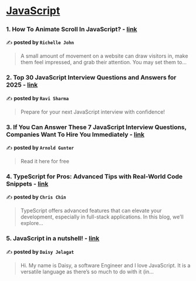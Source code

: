 
<h1><a href=https://medium.com/tag/javascript-development/recommended target="_blank" rel="noopener noreferrer">JavaScript</a></h1>
<h3>1. How To Animate Scroll In JavaScript? - <a href="https://medium.com/@richellejohn89/how-to-animate-scroll-in-javascript-66874037152c" target="_blank" rel="noopener noreferrer">link</a></h3>

✍️ **posted by `Richelle John`**

<blockquote>A small amount of movement on a website can draw visitors in, make them feel impressed, and grab their attention. You may set them to…</blockquote>

<h3>2. Top 30 JavaScript Interview Questions and Answers for 2025 - <a href="https://medium.com/@javascriptcentric/top-30-javascript-interview-questions-and-answers-for-2024-7f1e2d1d0638" target="_blank" rel="noopener noreferrer">link</a></h3>

✍️ **posted by `Ravi Sharma`**

<blockquote>Prepare for your next JavaScript interview with confidence!</blockquote>

<h3>3. If You Can Answer These 7 JavaScript Interview Questions, Companies Want To Hire You Immediately - <a href="https://medium.com/@arnoldgunter/if-you-can-answer-these-7-javascript-interview-questions-companies-want-to-hire-you-immediately-27d30112d6d3" target="_blank" rel="noopener noreferrer">link</a></h3>

✍️ **posted by `Arnold Gunter`**

<blockquote>Read it here for free</blockquote>

<h3>4. TypeScript for Pros: Advanced Tips with Real-World Code Snippets - <a href="https://medium.com/@it.works/typescript-for-pros-advanced-tips-with-real-world-code-snippets-e1e00d3c4233" target="_blank" rel="noopener noreferrer">link</a></h3>

✍️ **posted by `Chris Chin`**

<blockquote>TypeScript offers advanced features that can elevate your development, especially in full-stack applications. In this blog, we’ll explore…</blockquote>

<h3>5. JavaScript in a nutshell! - <a href="https://medium.com/@daisyjelagat/javascript-in-a-nutshell-669dab5b6e78" target="_blank" rel="noopener noreferrer">link</a></h3>

✍️ **posted by `Daisy Jelagat`**

<blockquote>Hi. My name is Daisy, a software Engineer and I love JavaScript. It is a versatile language as there’s so much to do with it (in…</blockquote>

